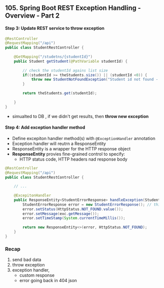 ## 105. Spring Boot REST Exception Handling - Overview - Part 2

#### Step 3: Update REST service to throw exception 
```java
@RestController
@RequestMapping("/api")
public class StudentRestController {
    
    @GetMapping("/studetns/{studentId}")
    public Student getStudent(@PathVariable studentId) {
        
        // check the studentId agains list size
        if((studentId >= theStudents.size()) || (studentId <0)) {
            throw new StudentNotFoundException("Student id not found - " + studentId); 
        }
        
        return theStudents.get(studentId); 
        
    }
}
```
* simualted to DB , if we didn't get results, then **throw new exception** 

#### Step 4: Add exception handler method 
* Define excepiton handler method(s) with `@ExceptionHandler` annotation 
* Exception handler will reutrn a ResponseEntity
* ResponseEntity is a wrapper for the HTTP response object
* **ResponseEntity** provies fine-grained control to specify: 
  * HTTP status code, HTTP headers nad response body 
```java
@RestController
@RequestMapping("/api")
public class StudentRestController {
    
    // ... 
    
    @ExcepitonHandler
    public ResponseEntity<StudentErrorResponse> handleException(StudentNotFoundException exc) {
        StudentErrorResponse error = new StudentErrorResponse(); // this class we have created earlier 
        error.setStatus(HttpStatus.NOT_FOUND.value());
        error.setMessage(exc.getMessage());
        error.setTimeStamp(System.currentTimeMillis());
        
        return new ResponseEntity<>(error, HttpStatus.NOT_FOUND); 
    }
}
```

### Recap 
1. send bad data
2. throw exception 
3. exception handler, 
   * custom response 
   * error going back in 404 json 

